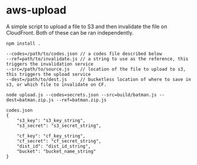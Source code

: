 aws-upload
=========

A simple script to upload a file to S3 and then invalidate the file on CloudFront. Both of these can be ran independently.

    npm install .

```
--codes=/path/to/codes.json // a codes file described below
--ref=path/to/invalidate.js // a string to use as the reference, this triggers the invalidation service
--src=/path/to/source.js    // location of the file to upload to s3, this triggers the upload service
--dest=/path/to/dest.js     // bucketless location of where to save in s3, or which file to invalidate on CF.

node upload.js --codes=secrets.json --src=build/batman.js --dest=batman.zip.js --ref=batman.zip.js
```

```
codes.json
{
	"s3_key": "s3_key_string",
	"s3_secret": "s3_secret_string",

	"cf_key": "cf_key_string",
	"cf_secret": "cf_secret_string",
	"dist_id": "dist_id_string",
	"bucket": "bucket_name_string"
}
```
